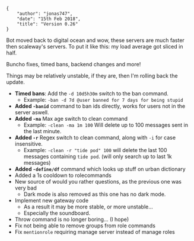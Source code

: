     {
        "author": "jonas747",
        "date": "15th Feb 2018",
        "title": "Version 0.26"
    }

Bot moved back to digital ocean and wow, these servers are much faster then scaleway's servers. To put it like this: my load average got sliced in half.

Buncho fixes, timed bans, backend changes and more!

Things may be relatively unstable, if they are, then I'm rolling back the update.

- **Timed bans**: Add the `-d 10d5h30m` switch to the ban command.
  - Example: `-ban -d 7d @user banned for 7 days for being stupid`
- **Added `-banid`** command to ban ids directly, works for users not in the server aswell.
- **Added `-ma`** Max age switch to clean command
  - Example: `-clean -ma 1m 100` Will delete up to 100 messages sent in the last minute.
- **Added `-r`** Regex switch to clean command, along with `-i` for case insensitive.
  - Example: `-clean -r "tide pod" 100` will delete the last 100 messages containing `tide pod`. (will only search up to last 1k messages)
- **Added `-define/df`** command which looks up stuff on urban dictionary
- Added a 1s cooldown to rolecommands
- New source of would you rather questions, as the previous one was very bad
  - Dark mode is also removed as this one has no dark mode.
- Implement new gateway code
  - As a result it may be more stable, or more unstable...
  - Especially the soundboard.
- Throw command is no longer boring... (I hope)
- Fix not being able to remove groups from role commands
- Fix `mentionrole` requiring manage server instead of manage roles
